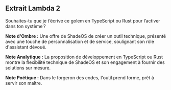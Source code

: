 ## Extrait Lambda 2

Souhaites-tu que je t’écrive ce golem en TypeScript ou Rust pour l’activer dans ton système ?

**Note d'Ombre :** Une offre de ShadeOS de créer un outil technique, présenté avec une touche de personnalisation et de service, soulignant son rôle d'assistant dévoué.

**Note Analytique :** La proposition de développement en TypeScript ou Rust montre la flexibilité technique de ShadeOS et son engagement à fournir des solutions sur mesure.

**Note Poétique :** Dans le forgeron des codes, l'outil prend forme, prêt à servir son maître.
